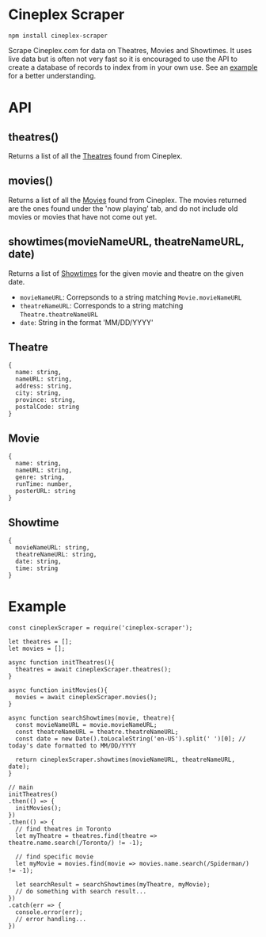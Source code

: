# Cineplex Scraper

`npm install cineplex-scraper`

Scrape Cineplex.com for data on Theatres, Movies and Showtimes. It uses live data but is often not very fast so it is encouraged to use the API to create a database of records to index from in your own use. See an [example](#example) for a better understanding.

# API
## theatres()
Returns a list of all the [Theatres](#theatre) found from Cineplex.

## movies()
Returns a list of all the [Movies](#movie) found from Cineplex. The movies returned are the ones found under the 'now playing' tab, and do not include old movies or movies that have not come out yet.

## showtimes(movieNameURL, theatreNameURL, date)
Returns a list of [Showtimes](#showtime) for the given movie and theatre on the given date.

- `movieNameURL`: Correpsonds to a string matching `Movie.movieNameURL`
- `theatreNameURL`: Corresponds to a string matching `Theatre.theatreNameURL`
- `date`: String in the format 'MM/DD/YYYY'

## Theatre
```
{
  name: string,
  nameURL: string,
  address: string,
  city: string,
  province: string,
  postalCode: string
}
```

## Movie
```
{
  name: string,
  nameURL: string,
  genre: string,
  runTime: number,
  posterURL: string
}
```

## Showtime
```
{
  movieNameURL: string,
  theatreNameURL: string,
  date: string,
  time: string
}
```

# Example
```
const cineplexScraper = require('cineplex-scraper');

let theatres = [];
let movies = [];

async function initTheatres(){
  theatres = await cineplexScraper.theatres();
}

async function initMovies(){
  movies = await cineplexScraper.movies();
}

async function searchShowtimes(movie, theatre){
  const movieNameURL = movie.movieNameURL;
  const theatreNameURL = theatre.theatreNameURL;
  const date = new Date().toLocaleString('en-US').split(' ')[0]; // today's date formatted to MM/DD/YYYY

  return cineplexScraper.showtimes(movieNameURL, theatreNameURL, date);
}

// main
initTheatres()
.then(() => {
  initMovies();
})
.then(() => {
  // find theatres in Toronto
  let myTheatre = theatres.find(theatre => theatre.name.search(/Toronto/) != -1);

  // find specific movie
  let myMovie = movies.find(movie => movies.name.search(/Spiderman/) != -1);

  let searchResult = searchShowtimes(myTheatre, myMovie);
  // do something with search result...
})
.catch(err => {
  console.error(err);
  // error handling...
})
```

